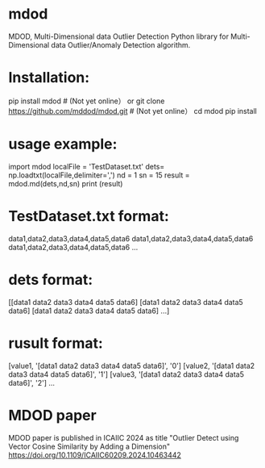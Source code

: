 # mdod
MDOD, Multi-Dimensional data Outlier Detection
Python library for Multi-Dimensional data Outlier/Anomaly Detection algorithm.

# Installation:
pip install mdod # (Not yet online）
or
git clone https://github.com/mddod/mdod.git  # (Not yet online）
cd mdod
pip install

# usage example:
import mdod
localFile = 'TestDataset.txt'
dets= np.loadtxt(localFile,delimiter=',')
nd = 1
sn = 15
result = mdod.md(dets,nd,sn)
print (result)

# TestDataset.txt format:
data1,data2,data3,data4,data5,data6
data1,data2,data3,data4,data5,data6
data1,data2,data3,data4,data5,data6
...

# dets format:
[[data1 data2 data3 data4 data5 data6] [data1 data2 data3 data4 data5 data6] [data1 data2 data3 data4 data5 data6] ...]

# rusult format:
[value1, '[data1 data2 data3 data4 data5 data6]', '0']
[value2, '[data1 data2 data3 data4 data5 data6]', '1']
[value3, '[data1 data2 data3 data4 data5 data6]', '2']
...

# MDOD paper 
MDOD paper is published in ICAIIC 2024 as title "Outlier Detect using Vector Cosine Similarity by Adding a Dimension" 
https://doi.org/10.1109/ICAIIC60209.2024.10463442

 
 
